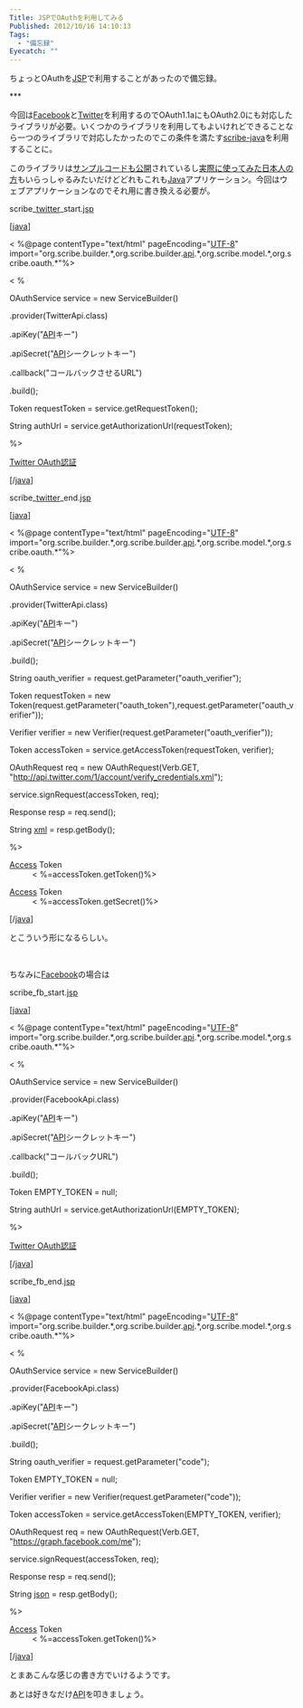 ```yaml
---
Title: JSPでOAuthを利用してみる
Published: 2012/10/16 14:10:13
Tags:
  - "備忘録"
Eyecatch: ""
---
```

<p>ちょっとOAuthを<a class="keyword" href="http://d.hatena.ne.jp/keyword/JSP">JSP</a>で利用することがあったので備忘録。</p>
<p></p>
***



<p></p>
<p></p>
<p></p>
<p>今回は<a class="keyword" href="http://d.hatena.ne.jp/keyword/Facebook">Facebook</a>と<a class="keyword" href="http://d.hatena.ne.jp/keyword/Twitter">Twitter</a>を利用するのでOAuth1.1aにもOAuth2.0にも対応したライブラリが必要。いくつかのライブラリを利用してもよいけれどできることなら一つのライブラリで対応したかったのでこの条件を満たす<a href="https://github.com/fernandezpablo85/scribe-java" target="_blank">scribe-java</a>を利用することに。</p>
<p></p>
<p>このライブラリは<a href="https://github.com/fernandezpablo85/scribe-java/tree/master/src/test/java/org/scribe/examples" target="_blank">サンプルコードも公開</a>されているし<a href="http://blog.unfindable.net/archives/4499" target="_blank">実際に使ってみた日本人の方</a>もいらっしゃるみたいだけどどれもこれも<a class="keyword" href="http://d.hatena.ne.jp/keyword/Java">Java</a>アプリケーション。今回はウェブアプリケーションなのでそれ用に書き換える必要が。</p>
<p></p>
<p>scribe_<a class="keyword" href="http://d.hatena.ne.jp/keyword/twitter">twitter</a>_start.<a class="keyword" href="http://d.hatena.ne.jp/keyword/jsp">jsp</a></p>
<p></p>
<p>[<a class="keyword" href="http://d.hatena.ne.jp/keyword/java">java</a>]</p>
<p>< %@page contentType="text/html" pageEncoding="<a class="keyword" href="http://d.hatena.ne.jp/keyword/UTF-8">UTF-8</a>" import="org.scribe.builder.*,org.scribe.builder.<a class="keyword" href="http://d.hatena.ne.jp/keyword/api">api</a>.*,org.scribe.model.*,org.scribe.oauth.*"%></p>
<p>< %</p>
<p>OAuthService service = new ServiceBuilder()</p>
<p>                        .provider(TwitterApi.class)</p>
<p>                        .apiKey("<a class="keyword" href="http://d.hatena.ne.jp/keyword/API">API</a>キー")</p>
<p>                        .apiSecret("<a class="keyword" href="http://d.hatena.ne.jp/keyword/API">API</a>シークレットキー")</p>
<p>                        .callback("コールバックさせるURL")</p>
<p>                        .build();</p>
<p></p>
<p>Token requestToken = service.getRequestToken();</p>
<p>String authUrl = service.getAuthorizationUrl(requestToken);</p>
<p>%></p>
<p><html></p>
<p>  <head></p>
<p>  </head></p>
<p>  <body></p>
<p>    <p><a href="<%=authUrl%>">Twitter OAuth認証</a></p></p>
<p>  </body></p>
<p></html></p>
<p>[/<a class="keyword" href="http://d.hatena.ne.jp/keyword/java">java</a>]</p>
<p></p>
<p>scribe_<a class="keyword" href="http://d.hatena.ne.jp/keyword/twitter">twitter</a>_end.<a class="keyword" href="http://d.hatena.ne.jp/keyword/jsp">jsp</a></p>
<p></p>
<p>[<a class="keyword" href="http://d.hatena.ne.jp/keyword/java">java</a>]</p>
<p>< %@page contentType="text/html" pageEncoding="<a class="keyword" href="http://d.hatena.ne.jp/keyword/UTF-8">UTF-8</a>" import="org.scribe.builder.*,org.scribe.builder.<a class="keyword" href="http://d.hatena.ne.jp/keyword/api">api</a>.*,org.scribe.model.*,org.scribe.oauth.*"%></p>
<p>< %</p>
<p>OAuthService service = new ServiceBuilder()</p>
<p>                        .provider(TwitterApi.class)</p>
<p>                        .apiKey("<a class="keyword" href="http://d.hatena.ne.jp/keyword/API">API</a>キー")</p>
<p>                        .apiSecret("<a class="keyword" href="http://d.hatena.ne.jp/keyword/API">API</a>シークレットキー")</p>
<p>                        .build();</p>
<p></p>
<p>String oauth_verifier = request.getParameter("oauth_verifier");</p>
<p>Token requestToken = new Token(request.getParameter("oauth_token"),request.getParameter("oauth_verifier"));</p>
<p>Verifier verifier = new Verifier(request.getParameter("oauth_verifier"));</p>
<p>Token accessToken = service.getAccessToken(requestToken, verifier);</p>
<p></p>
<p>OAuthRequest req = new OAuthRequest(Verb.GET, "<a href="http://api.twitter.com/1/account/verify_credentials.xml">http://api.twitter.com/1/account/verify_credentials.xml</a>");</p>
<p>service.signRequest(accessToken, req);</p>
<p>Response resp = req.send();</p>
<p>String <a class="keyword" href="http://d.hatena.ne.jp/keyword/xml">xml</a> = resp.getBody();</p>
<p>%></p>
<p><html></p>
<p>  <head></p>
<p>    <title>認証完了</title></p>
<p>  </head></p>
<p>  <body></p>
<p>    <dl></p>
<p>      <dt><a class="keyword" href="http://d.hatena.ne.jp/keyword/Access">Access</a> Token</dt><dd>< %=accessToken.getToken()%></dd></p>
<p>      <dt><a class="keyword" href="http://d.hatena.ne.jp/keyword/Access">Access</a> Token</dt><dd>< %=accessToken.getSecret()%></dd></p>
<p>    </dl></p>
<p>  </body></p>
<p></html></p>
<p>[/<a class="keyword" href="http://d.hatena.ne.jp/keyword/java">java</a>]</p>
<p></p>
<p>とこういう形になるらしい。</p>
<p></p>
<p>&nbsp;</p>
<p></p>
<p>ちなみに<a class="keyword" href="http://d.hatena.ne.jp/keyword/Facebook">Facebook</a>の場合は</p>
<p></p>
<p>scribe_fb_start.<a class="keyword" href="http://d.hatena.ne.jp/keyword/jsp">jsp</a></p>
<p></p>
<p>[<a class="keyword" href="http://d.hatena.ne.jp/keyword/java">java</a>]</p>
<p>< %@page contentType="text/html" pageEncoding="<a class="keyword" href="http://d.hatena.ne.jp/keyword/UTF-8">UTF-8</a>" import="org.scribe.builder.*,org.scribe.builder.<a class="keyword" href="http://d.hatena.ne.jp/keyword/api">api</a>.*,org.scribe.model.*,org.scribe.oauth.*"%></p>
<p>< %</p>
<p></p>
<p></p>
<p>OAuthService service = new ServiceBuilder()</p>
<p>                        .provider(FacebookApi.class)</p>
<p>                        .apiKey("<a class="keyword" href="http://d.hatena.ne.jp/keyword/API">API</a>キー")</p>
<p>                        .apiSecret("<a class="keyword" href="http://d.hatena.ne.jp/keyword/API">API</a>シークレットキー")</p>
<p>                        .callback("コールバックURL")</p>
<p>                        .build();</p>
<p></p>
<p>Token EMPTY_TOKEN = null;</p>
<p>String authUrl = service.getAuthorizationUrl(EMPTY_TOKEN);</p>
<p>%></p>
<p><html></p>
<p>  <head></p>
<p>  </head></p>
<p>  <body></p>
<p>    <p><a href="<%=authUrl%>">Twitter OAuth認証</a></p></p>
<p>  </body></p>
<p></html></p>
<p>[/<a class="keyword" href="http://d.hatena.ne.jp/keyword/java">java</a>]</p>
<p></p>
<p>scribe_fb_end.<a class="keyword" href="http://d.hatena.ne.jp/keyword/jsp">jsp</a></p>
<p></p>
<p>[<a class="keyword" href="http://d.hatena.ne.jp/keyword/java">java</a>]</p>
<p>< %@page contentType="text/html" pageEncoding="<a class="keyword" href="http://d.hatena.ne.jp/keyword/UTF-8">UTF-8</a>" import="org.scribe.builder.*,org.scribe.builder.<a class="keyword" href="http://d.hatena.ne.jp/keyword/api">api</a>.*,org.scribe.model.*,org.scribe.oauth.*"%></p>
<p>< %</p>
<p>OAuthService service = new ServiceBuilder()</p>
<p>                        .provider(FacebookApi.class)</p>
<p>                        .apiKey("<a class="keyword" href="http://d.hatena.ne.jp/keyword/API">API</a>キー")</p>
<p>                        .apiSecret("<a class="keyword" href="http://d.hatena.ne.jp/keyword/API">API</a>シークレットキー")</p>
<p>                        .build();</p>
<p></p>
<p>String oauth_verifier = request.getParameter("code");</p>
<p></p>
<p>Token EMPTY_TOKEN = null;</p>
<p>Verifier verifier = new Verifier(request.getParameter("code"));</p>
<p>Token accessToken = service.getAccessToken(EMPTY_TOKEN, verifier);</p>
<p></p>
<p>OAuthRequest req = new OAuthRequest(Verb.GET, "<a href="https://graph.facebook.com/me">https://graph.facebook.com/me</a>");</p>
<p>service.signRequest(accessToken, req);</p>
<p>Response resp = req.send();</p>
<p>String <a class="keyword" href="http://d.hatena.ne.jp/keyword/json">json</a> = resp.getBody();</p>
<p>%></p>
<p><html></p>
<p>  <head></p>
<p>    <title>認証完了</title></p>
<p>  </head></p>
<p>  <body></p>
<p>    <dl></p>
<p>      <dt><a class="keyword" href="http://d.hatena.ne.jp/keyword/Access">Access</a> Token</dt><dd>< %=accessToken.getToken()%></dd></p>
<p>    </dl></p>
<p>  </body></p>
<p></html></p>
<p></p>
<p>[/<a class="keyword" href="http://d.hatena.ne.jp/keyword/java">java</a>]</p>
<p></p>
<p>とまあこんな感じの書き方でいけるようです。</p>
<p>あとは好きなだけ<a class="keyword" href="http://d.hatena.ne.jp/keyword/API">API</a>を叩きましょう。</p>